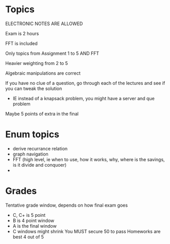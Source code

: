 # Topics

ELECTRONIC NOTES ARE ALLOWED

Exam is 2 hours

FFT is included

Only topics from Assignment 1 to 5 AND FFT

Heavier weighting from 2 to 5

Algebraic manipulations are correct

If you have no clue of a question, go through each of the lectures and see if you can tweak the solution
- IE instead of a knapsack problem, you might have a server and que problem

Maybe 5 points of extra in the final

# Enum topics
- derive recurrance relation
- graph navigation
- FFT (high level, ie when to use, how it works, why, where is the savings, is it divide and conquoer)
-

# Grades
Tentative grade window, depends on how final exam goes
- C, C+ is 5 point
- B is 4 point window
- A is the final window
- C windows might shrink
You MUST secure 50 to pass
Homeworks are best 4 out of 5
